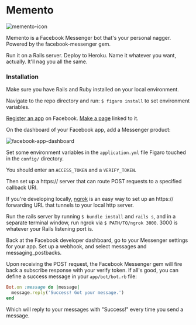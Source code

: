 # Memento

![memento-icon](http://i.imgur.com/Unydb1G.png?1)

Memento is a Facebook Messenger bot that's your personal nagger. Powered by the facebook-messenger gem.

Run it on a Rails server. Deploy to Heroku. Name it whatever you want, actually. It'll nag you all the same.

### Installation

Make sure you have Rails and Ruby installed on your local environment.

Navigate to the repo directory and run: `$ figaro install` to set environment variables.

[Register an app](https://developers.facebook.com/) on Facebook. [Make a page](https://www.facebook.com/pages/create/) linked to it.

On the dashboard of your Facebook app, add a Messenger product:

![facebook-app-dashboard](http://i.imgur.com/vsJ0RHX.png)

Set some environment variables in the `application.yml` file Figaro touched in the `config/` directory.

You should enter an `ACCESS_TOKEN` and a `VERIFY_TOKEN`.

Then set up a https:// server that can route POST requests to a specified callback URI.

If you're developing locally, [ngrok](https://ngrok.com/) is an easy way to set up an https:// forwarding URL that tunnels to your local http server.

Run the rails server by running `$ bundle install` and `rails s`, and in a separate terminal window, run ngrok via `$ PATH/TO/ngrok 3000`. 3000 is whatever your Rails listening port is.

Back at the Facebook developer dashboard, go to your Messenger settings for your app. Set up a webhook, and select messages and messaging_postbacks.

Upon receiving the POST request, the Facebook Messenger gem will fire back a subscribe response with your verify token. If all's good, you can define a success message in your `app/bot/bot.rb` file:

```Ruby
Bot.on :message do |message|
  message.reply('Success! Got your message.')
end
```

Which will reply to your messages with "Success!" every time you send a message.
